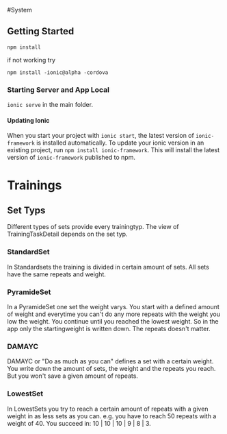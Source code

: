 #System
## Getting Started

`npm install`

if not working try

`npm install -ionic@alpha -cordova`

### Starting Server and App Local

`ionic serve` in the main folder.


#### Updating Ionic
When you start your project with `ionic start`, the latest version of `ionic-framework` is installed automatically. To update your ionic version in an existing project, run `npm install ionic-framework`. This will install the latest version of `ionic-framework` published to npm.


# Trainings

## Set Typs
Different types of sets provide every trainingtyp. The view of TrainingTaskDetail depends on the set typ.

### StandardSet
In Standardsets the training is divided in certain amount of sets. All sets have the same repeats and weight.

### PyramideSet
In a PyramideSet one set the weight varys. You start with a defined amount of weight and everytime you can't do any more repeats with the weight you low the weight. You continue until you reached the lowest weight. So in the app only the startingweight is written down. The repeats doesn't matter.

### DAMAYC
DAMAYC or "Do as much as you can" defines a set with a certain weight. You write down the amount of sets, the weight and the repeats you reach. But you won't save a given amount of repeats.

### LowestSet
In LowestSets you try to reach a certain amount of repeats with a given weight in as less sets as you can. e.g. you have to reach 50 repeats with a weight of 40. You succeed in: 10 | 10 | 10 | 9 | 8 | 3.
